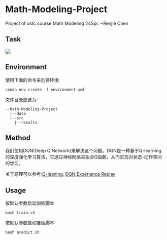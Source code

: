 # Math-Modeling-Project
Project of ustc course Math Modeling 24Spr. ~Renjie Chen

## Task
![](../data/task.png) 

## Environment
使用下面的命令来创建环境: 
```shell
conda env create -f environment.yml
```
文件目录应该为:
```log
--Math-Modeling-Project
  |--data
  |--src
    |--results
```

## Method
我们使用DQN(Deep Q Network)来解决这个问题。DQN是一种基于Q-learning的深度强化学习算法，它通过神经网络来拟合Q函数，从而实现对状态-动作空间的学习。

关于原理可以参考:[Q-leaning](https://zhuanlan.zhihu.com/p/365814943), [DQN](https://zhuanlan.zhihu.com/p/630554489),[Exoerience Replay](https://zhuanlan.zhihu.com/p/145102068)

## Usage
按默认参数启动训练脚本
```shell
bash train.sh
```
按默认参数启动推理脚本
```shell
bash predict.sh
```
